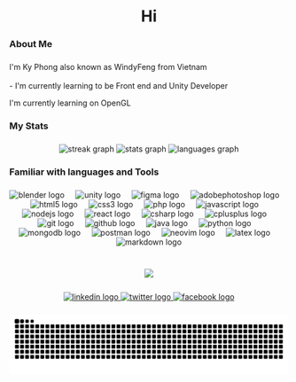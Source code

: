 
###

<h1 align="center">Hi</h1>

###

<h3 align="left">About Me</h3>

###

<p align="left">I'm Ky Phong also known as WindyFeng from Vietnam<br><br>-  I'm currently learning to be Front end and Unity Developer<br></p>
<p align="left">I'm currently learning on OpenGL<br></p>

###

<h3 align="left">My Stats</h3>

###

<div align="center">
  <img src="https://streak-stats.demolab.com?user=WindyFeg&locale=en&mode=daily&theme=rose_pine&hide_border=true&border_radius=5&order=3" height="280" alt="streak graph"  />
  <img src="https://github-readme-stats.vercel.app/api?username=WindyFeg&hide_title=false&hide_rank=false&show_icons=false&include_all_commits=true&count_private=true&disable_animations=false&theme=rose_pine&locale=en&hide_border=true&order=1" height="175" alt="stats graph"  />
  <img src="https://github-readme-stats.vercel.app/api/top-langs?username=WindyFeg&locale=en&hide_title=true&layout=compact&card_width=320&langs_count=10&theme=rose_pine&hide_border=true&order=2" height="175" alt="languages graph"  />
</div>

###

<h3 align="left">Familiar with languages and Tools</h3>

###

<div align="center">
  <img src="https://skillicons.dev/icons?i=blender" height="40" alt="blender logo"  />
  <img width="12" />
  <img src="https://skillicons.dev/icons?i=unity" height="40" alt="unity logo"  />
  <img width="12" />
  <img src="https://skillicons.dev/icons?i=figma" height="40" alt="figma logo"  />
  <img width="12" />
  <img src="https://skillicons.dev/icons?i=ps" height="40" alt="adobephotoshop logo"  />
  <img width="12" />
  <img src="https://skillicons.dev/icons?i=html" height="40" alt="html5 logo"  />
  <img width="12" />
  <img src="https://skillicons.dev/icons?i=css" height="40" alt="css3 logo"  />
  <img width="12" />
  <img src="https://skillicons.dev/icons?i=php" height="40" alt="php logo"  />
  <img width="12" />
  <img src="https://skillicons.dev/icons?i=js" height="40" alt="javascript logo"  />
  <img width="12" />
  <img src="https://skillicons.dev/icons?i=nodejs" height="40" alt="nodejs logo"  />
  <img width="12" />
  <img src="https://skillicons.dev/icons?i=react" height="40" alt="react logo"  />
  <img width="12" />
  <img src="https://skillicons.dev/icons?i=cs" height="40" alt="csharp logo"  />
  <img width="12" />
  <img src="https://skillicons.dev/icons?i=cpp" height="40" alt="cplusplus logo"  />
  <img width="12" />
  <img src="https://skillicons.dev/icons?i=git" height="40" alt="git logo"  />
  <img width="12" />
  <img src="https://skillicons.dev/icons?i=github" height="40" alt="github logo"  />
  <img width="12" />
  <img src="https://skillicons.dev/icons?i=java" height="40" alt="java logo"  />
  <img width="12" />
  <img src="https://skillicons.dev/icons?i=py" height="40" alt="python logo"  />
  <img width="12" />
  <img src="https://skillicons.dev/icons?i=mongodb" height="40" alt="mongodb logo"  />
  <img width="12" />
  <img src="https://skillicons.dev/icons?i=postman" height="40" alt="postman logo"  />
  <img width="12" />
  <img src="https://skillicons.dev/icons?i=neovim" height="40" alt="neovim logo"  />
  <img width="12" />
  <img src="https://skillicons.dev/icons?i=latex" height="40" alt="latex logo"  />
  <img width="12" />
  <img src="https://skillicons.dev/icons?i=md" height="40" alt="markdown logo"  />
</div>

###

<br clear="both">

<div align="center">
  <img src="https://visitor-badge.laobi.icu/badge?page_id=WindyFeg.WindyFeg&left_color=seagreen&right_color=mediumslateblue&left_text=Number%20of%20visitors%20"  />
</div>

###

<div align="center">
  <a href="https://www.linkedin.com/in/phongtranwindyfeng/" target="_blank">
    <img src="https://img.shields.io/static/v1?message=LinkedIn&logo=linkedin&label=K%E1%BB%B3%20Phong&color=0077B5&logoColor=black&labelColor=9ccfd8&style=for-the-badge" height="25" alt="linkedin logo"  />
  </a>
  <a href="https://x.com/WindyFeng7" target="_blank">
    <img src="https://img.shields.io/static/v1?message=Twitter&logo=twitter&label=WindyFeng&color=1DA1F2&logoColor=white&labelColor=black&style=for-the-badge" height="25" alt="twitter logo"  />
  </a>
  <a href="https://www.facebook.com/phongtran.windyfeng/" target="_blank">
    <img src="https://img.shields.io/static/v1?message=Facebook&logo=facebook&label=K%E1%BB%B3%20Phong&color=1877F2&logoColor=white&labelColor=191724&style=for-the-badge" height="25" alt="facebook logo"  />
  </a>
</div>

###

<img src="https://raw.githubusercontent.com/WindyFeg/WindyFeg/output/snake.svg" alt="Snake animation" />

###
